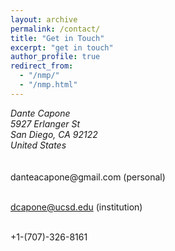 ```yaml
---
layout: archive
permalink: /contact/
title: "Get in Touch"
excerpt: "get in touch"
author_profile: true
redirect_from: 
  - "/nmp/"
  - "/nmp.html"
---
```



<address>
  Dante Capone<br /> 5927 Erlanger St<br /> San Diego, CA 92122<br /> United States
</address>
<br> </br>
danteacapone@gmail.com (personal)
<br> </br>

dcapone@ucsd.edu (institution)
<br> </br>

+1-(707)-326-8161
